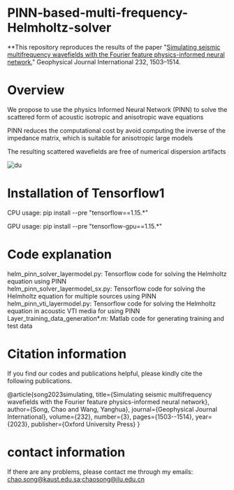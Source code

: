 # PINN-based-multi-frequency-Helmholtz-solver
**This repository reproduces the results of the paper "[Simulating seismic multifrequency wavefields with the Fourier feature physics-informed neural network.](https://academic.oup.com/gji/article/232/3/1503/6758508)" Geophysical Journal International 232, 1503–1514.

# Overview

We propose to use the physics Informed Neural Network (PINN) to solve the scattered form of acoustic isotropic and anisotropic wave equations

PINN reduces the computational cost by avoid computing the inverse of the impedance matrix, which is suitable for anisotropic large models 

The resulting scattered wavefields are free of numerical dispersion artifacts

![du](https://user-images.githubusercontent.com/31889731/116671800-09454080-a9aa-11eb-8e73-d23e85e58639.jpg)


# Installation of Tensorflow1

CPU usage: pip install --pre "tensorflow==1.15.*"

GPU usage: pip install --pre "tensorflow-gpu==1.15.*"

# Code explanation

helm_pinn_solver_layermodel.py: Tensorflow code for solving the Helmholtz equation using PINN  
helm_pinn_solver_layermodel_sx.py: Tensorflow code for solving the Helmholtz equation for multiple sources using PINN  
helm_pinn_vti_layermodel.py: Tensorflow code for solving the Helmholtz equation in acoustic VTI media for using PINN  
Layer_training_data_generation*.m: Matlab code for generating training and test data  

# Citation information

If you find our codes and publications helpful, please kindly cite the following publications.

@article{song2023simulating,
  title={Simulating seismic multifrequency wavefields with the Fourier feature physics-informed neural network},
  author={Song, Chao and Wang, Yanghua},
  journal={Geophysical Journal International},
  volume={232},
  number={3},
  pages={1503--1514},
  year={2023},
  publisher={Oxford University Press}
}

# contact information
If there are any problems, please contact me through my emails: chao.song@kaust.edu.sa;chaosong@jlu.edu.cn
